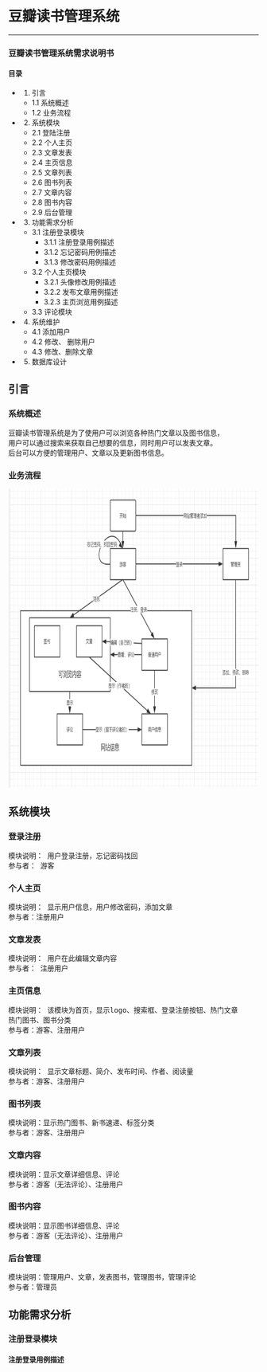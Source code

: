 # 豆瓣读书管理系统
-------------------
### 豆瓣读书管理系统需求说明书
#### 目录
- 1. 引言
    - 1.1 系统概述
    - 1.2   业务流程
- 2. 系统模块
    - 2.1 登陆注册
    - 2.2 个人主页
    - 2.3 文章发表
    - 2.4 主页信息
    - 2.5 文章列表
    - 2.6 图书列表
    - 2.7 文章内容
    - 2.8 图书内容
    - 2.9 后台管理
- 3. 功能需求分析
    -  3.1 注册登录模块
        - 3.1.1 注册登录用例描述
        - 3.1.2 忘记密码用例描述
        - 3.1.3 修改密码用例描述
    - 3.2 个人主页模块
        - 3.2.1 头像修改用例描述
        - 3.2.2 发布文章用例描述
        - 3.2.3 主页浏览用例描述
    - 3.3 评论模块
- 4. 系统维护
    - 4.1 添加用户
    - 4.2 修改、 删除用户
    - 4.3 修改、删除文章
- 5. 数据库设计

## 引言
### 系统概述
<pre >
豆瓣读书管理系统是为了使用户可以浏览各种热门文章以及图书信息，
用户可以通过搜索来获取自己想要的信息，同时用户可以发表文章。
后台可以方便的管理用户、文章以及更新图书信息。
</pre>

### 业务流程
<img width="800" height="600" src="https://github.com/Alex-zs/doubanbook/blob/master/liuchengtu.png?raw=true">

## 系统模块
### 登录注册
<pre>
模块说明： 用户登录注册，忘记密码找回
参与者： 游客
</pre>

### 个人主页
<pre>
模块说明： 显示用户信息，用户修改密码，添加文章
参与者：注册用户
</pre>

### 文章发表
<pre>
模块说明： 用户在此编辑文章内容
参与者： 注册用户
</pre>

### 主页信息
<pre>
模块说明： 该模块为首页，显示logo、搜索框、登录注册按钮、热门文章
热门图书、图书分类
参与者：游客、注册用户
</pre>

### 文章列表
<pre>
模块说明： 显示文章标题、简介、发布时间、作者、阅读量
参与者：游客、注册用户
</pre>

### 图书列表
<pre>
模块说明：显示热门图书、新书速递、标签分类
参与者：游客、注册用户
</pre>

### 文章内容
<pre>
模块说明：显示文章详细信息、评论
参与者：游客（无法评论）、注册用户
</pre>

### 图书内容
<pre>
模块说明：显示图书详细信息、评论
参与者：游客（无法评论）、注册用户
</pre>

### 后台管理
<pre>
模块说明：管理用户、文章，发表图书，管理图书，管理评论
参与者：管理员
</pre>

## 功能需求分析
### 注册登录模块
#### 注册登录用例描述

